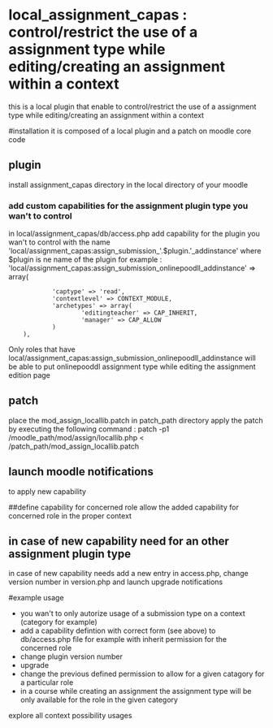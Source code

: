 # local_assignment_capas : control/restrict the use of a assignment type while editing/creating an assignment within a context
this is a local plugin that enable to control/restrict the use of a assignment type while editing/creating an assignment within a context


#installation
it is composed of a local plugin and a patch on moodle core code

## plugin
install assignment_capas directory in the local directory of your moodle
### add custom capabilities for the assignment plugin type you wan't to control
in local/assignment_capas/db/access.php add capability for the plugin you wan't to control with the name
'local/assignment_capas:assign_submission_'.$plugin.'_addinstance'
where $plugin is ne name of the plugin
for example : 
'local/assignment_capas:assign_submission_onlinepoodll_addinstance' => array(

				'captype' => 'read',
				'contextlevel' => CONTEXT_MODULE,
				'archetypes' => array(
						'editingteacher' => CAP_INHERIT,
						'manager' => CAP_ALLOW
				)
		),
		
Only roles that have local/assignment_capas:assign_submission_onlinepoodll_addinstance will be able to put onlinepooddl assignment type while editing the assignment edition page

## patch
place the mod_assign_locallib.patch in patch_path directory 
apply the patch by executing the following command :
patch -p1 /moodle_path/mod/assign/locallib.php < /patch_path/mod_assign_locallib.patch

## launch moodle notifications
to apply new capability

##define capability for concerned role
allow the added capability for concerned role in the proper context


## in case of new capability need for an other assignment plugin type
in case of new capability needs add a new entry in access.php, change version number in version.php and launch upgrade notifications

#example usage
* you wan't to only autorize usage of a submission type on a context (category for example)
* add a capability defintion with correct form (see above) to db/access.php file for example with inherit permission for the concerned role
* change plugin version number
* upgrade
* change the previous defined permission to allow for a given catagory for a particular role
* in a course while creating an assignment the assignment type will be only available for the role in the given category

explore all context possibility usages 
 


 

